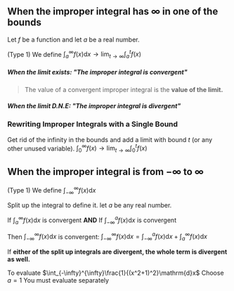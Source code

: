 ## When the improper integral has $\infty$ in one of the bounds

Let $f$ be a function and let $a$ be a real number.

(Type 1) We define $\int_{a}^{\infty}f(x)\mathrm{d}x \to \lim_{t\to\infty}\int_{a}^{t}f(x)$

##### When the limit exists: "The improper integral is convergent"
>The value of a convergent improper integral is the **value of the limit.**
##### When the limit D.N.E: "The improper integral is divergent"

### Rewriting Improper Integrals with a Single Bound
Get rid of the infinity in the bounds and add a limit with bound $t$ (or any other unused variable).
$\int_{0}^{\infty} f(x) \to \lim_{t\to\infty}\int_{0}^{t}f(x)$


## When the improper integral is from $-\infty$ to $\infty$
(Type 1) We define $\int_{-\infty}^{\infty}f(x)\mathrm{d}x$

Split up the integral to define it. let $a$ be any real number.

If $\int_{a}^{\infty}f(x)\mathrm{d}x$ is convergent 
**AND**
If $\int_{-\infty}^{a}f(x)\mathrm{d}x$ is convergent

Then $\int_{-\infty}^{\infty}f(x)\mathrm{d}x$ is convergent:
$\int_{-\infty}^{\infty}f(x)\mathrm{d}x = \int_{-\infty}^{a}f(x)\mathrm{d}x + \int_{a}^{\infty}f(x)\mathrm{d}x$

If **either of the split up integrals are divergent, the whole term is divergent as well.**


To evaluate $\int_{-\infty}^{\infty}\frac{1}{(x^2+1)^2}\mathrm{d}x$
Choose $a=1$
You must evaluate separately